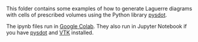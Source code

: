 This folder contains some examples of how to generate Laguerre diagrams with cells of prescribed volumes using the Python library [pysdot](https://github.com/sd-ot/pysdot).

The ipynb files run in [Google Colab](https://colab.research.google.com/). They also run in Jupyter Notebook if you have [pysdot](https://github.com/sd-ot/pysdot) and [VTK](https://pypi.org/project/vtk/) installed. 
